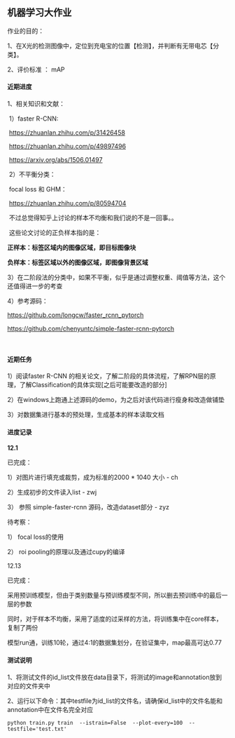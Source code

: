 ## 机器学习大作业

作业的目的：

1、在X光的检测图像中，定位到充电宝的位置【检测】，并判断有无带电芯【分类】。

2、评价标准 ： mAP

#### 近期进度

1、相关知识和文献：

​	1）faster R-CNN:

​		 https://zhuanlan.zhihu.com/p/31426458     

​		 https://zhuanlan.zhihu.com/p/49897496 

​		 https://arxiv.org/abs/1506.01497 		

​	2）不平衡分类：

​		 focal loss 和 GHM：

​			https://zhuanlan.zhihu.com/p/80594704 

​		不过总觉得知乎上讨论的样本不均衡和我们说的不是一回事。。

​		这些论文讨论的正负样本指的是：

**正样本：标签区域内的图像区域，即目标图像块**

**负样本：标签区域以外的图像区域，即图像背景区域**

3）在二阶段法的分类中，如果不平衡，似乎是通过调整权重、阈值等方法，这个还值得进一步的考查

4）参考源码：

 https://github.com/longcw/faster_rcnn_pytorch 

https://github.com/chenyuntc/simple-faster-rcnn-pytorch

​	

#### 近期任务

1）阅读faster R-CNN 的相关论文，了解二阶段的具体流程，了解RPN层的原理，了解Classification的具体实现[之后可能要改造的部分]

2）在windows上跑通上述源码的demo，为之后对该代码进行瘦身和改造做铺垫

3）对数据集进行基本的预处理，生成基本的样本读取文档



#### 进度记录

**12.1**

已完成：

1）对图片进行填充或裁剪，成为标准的2000 * 1040 大小 - ch

2）生成初步的文件读入list - zwj

3） 参照 simple-faster-rcnn 源码，改造dataset部分 - zyz

待考察：

1） focal loss的使用

2） roi pooling的原理以及通过cupy的编译



12.13

已完成：

采用预训练模型，但由于类别数量与预训练模型不同，所以删去预训练中的最后一层的参数

同时，对于样本不均衡，采用了适度的过采样的方法，将训练集中在core样本，复制了两份

模型run通，训练10轮，通过4:1的数据集划分，在验证集中，map最高可达0.77





#### 测试说明

1、将测试文件的id_list文件放在data目录下，将测试的image和annotation放到对应的文件夹中

2、运行以下命令：其中testfile为id_list的文件名，请确保id_list中的文件名能和annotation中在文件名完全对应

```shell
python train.py train  --istrain=False  --plot-every=100  --testfile='test.txt'
```

